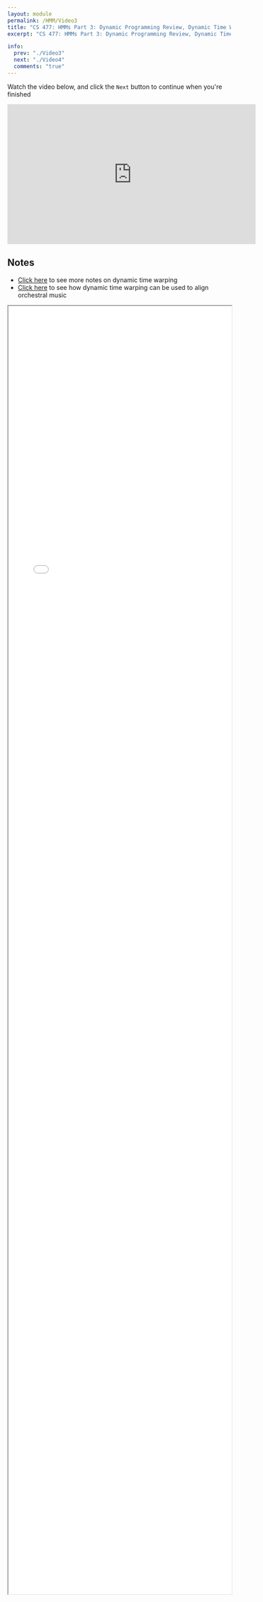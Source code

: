 ```yaml
---
layout: module
permalink: /HMM/Video3
title: "CS 477: HMMs Part 3: Dynamic Programming Review, Dynamic Time Warping"
excerpt: "CS 477: HMMs Part 3: Dynamic Programming Review, Dynamic Time Warping"

info:
  prev: "./Video3"
  next: "./Video4"
  comments: "true"
---
```


<p>
Watch the video below, and click the <code>Next</code> button to continue when you're finished
</p>

<iframe width="560" height="315" src="https://www.youtube.com/embed/2k5v_nQTkhc?si=jC1oB4O4bldXDN05" title="YouTube video player" frameborder="0" allow="accelerometer; autoplay; clipboard-write; encrypted-media; gyroscope; picture-in-picture; web-share" allowfullscreen></iframe>

<h2>Notes</h2>
<ul>
<li><a href = "https://ursinus-cs371-s2022.github.io/CoursePage/ClassExercises/DTWNotes/">Click here</a> to see more notes on dynamic time warping</li>
<li><a href = "https://www.ctralie.com/Research/linmdtw/notebooks/AudioUsage.html">Click here</a> to see how dynamic time warping can be used to align orchestral music</a></li>
</ul>

<iframe src = "../images/HMMModule/DynamicProgramming.html" width="100%" height=2900></iframe>
